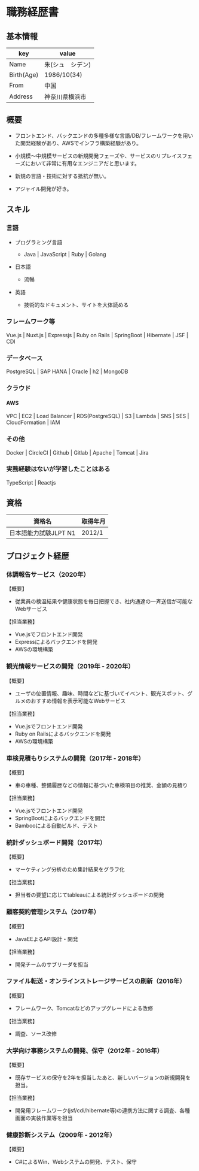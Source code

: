 # 職務経歴書

## 基本情報

|key|value|
|---|-----|
|Name|朱(シュ　シデン)|
|Birth(Age)|1986/10(34)|
|From|中国|
|Address|神奈川県横浜市|

## 概要

- フロントエンド、バックエンドの多種多様な言語/DB/フレームワークを用いた開発経験があり、AWSでインフラ構築経験があり。

- 小規模〜中規模サービスの新規開発フェーズや、サービスのリプレイスフェーズにおいて非常に有用なエンジニアだと思います。

- 新規の言語・技術に対する抵抗が無い。

- アジャイル開発が好き。


## スキル

### 言語

- プログラミング言語
  - Java | JavaScript | Ruby | Golang

- 日本語
  - 流暢

- 英語
  - 技術的なドキュメント、サイトを大体読める

### フレームワーク等

Vue.js | Nuxt.js | Expressjs | Ruby on Rails | SpringBoot | Hibernate | JSF | CDI

### データベース

PostgreSQL | SAP HANA | Oracle | h2 | MongoDB

### クラウド

#### AWS

VPC | EC2 | Load Balancer | RDS(PostgreSQL) | S3 | Lambda | SNS | SES | CloudFormation | IAM

### その他

Docker | CircleCI | Github | Gitlab | Apache | Tomcat | Jira 

### 実務経験はないが学習したことはある

TypeScript | Reactjs

## 資格

|資格名|取得年月|
|-----|--------|
|日本語能力試験JLPT N1|2012/1|


## プロジェクト経歴

### 体調報告サービス（2020年）

【概要】

- 従業員の検温結果や健康状態を毎日把握でき、社内通達の一斉送信が可能なWebサービス

【担当業務】

- Vue.jsでフロントエンド開発
- Expressによるバックエンドを開発
- AWSの環境構築

### 観光情報サービスの開発（2019年 - 2020年）

【概要】

- ユーザの位置情報、趣味、時間などに基づいてイベント、観光スポット、グルメのおすすめ情報を表示可能なWebサービス

【担当業務】

- Vue.jsでフロントエンド開発
- Ruby on Railsによるバックエンドを開発
- AWSの環境構築

### 車検見積もりシステムの開発（2017年 - 2018年）

【概要】

- 車の車種、整備履歴などの情報に基づいた車検項目の推奨、金額の見積り

【担当業務】

- Vue.jsでフロントエンド開発
- SpringBootによるバックエンドを開発
- Bambooによる自動ビルド、テスト

### 統計ダッシュボード開発（2017年）

【概要】

- マーケティング分析のため集計結果をグラフ化

【担当業務】

- 担当者の要望に応じてtableauによる統計ダッシュボードの開発

### 顧客契約管理システム（2017年）

【概要】

- JavaEEよるAPI設計・開発

【担当業務】

- 開発チームのサブリーダを担当

### ファイル転送・オンラインストレージサービスの刷新（2016年）

【概要】

- フレームワーク、Tomcatなどのアップグレードによる改修

【担当業務】

- 調査、ソース改修

### 大学向け事務システムの開発、保守（2012年 - 2016年）

【概要】

- 既存サービスの保守を2年を担当したあと、新しいバージョンの新規開発を担当。

【担当業務】

- 開発用フレームワーク(jsf/cdi/hibernate等)の連携方法に関する調査、各種画面の実装作業等を担当

### 健康診断システム（2009年 - 2012年）

【概要】

- C#によるWin、Webシステムの開発、テスト、保守

